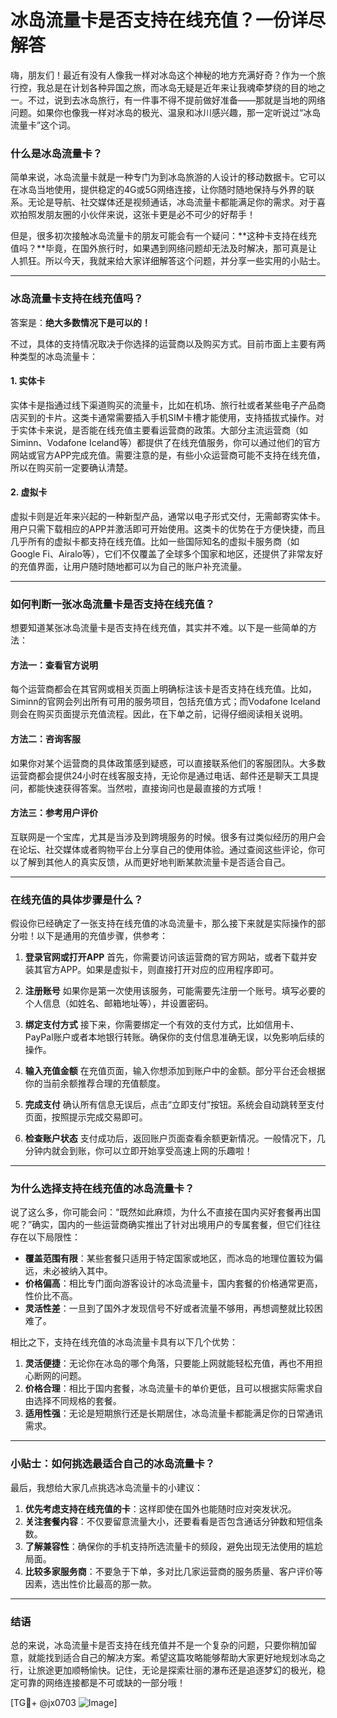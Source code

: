 # 冰岛流量卡是否支持在线充值？一份详尽解答

嗨，朋友们！最近有没有人像我一样对冰岛这个神秘的地方充满好奇？作为一个旅行控，我总是在计划各种异国之旅，而冰岛无疑是近年来让我魂牵梦绕的目的地之一。不过，说到去冰岛旅行，有一件事不得不提前做好准备——那就是当地的网络问题。如果你也像我一样对冰岛的极光、温泉和冰川感兴趣，那一定听说过“冰岛流量卡”这个词。

### 什么是冰岛流量卡？

简单来说，冰岛流量卡就是一种专门为到冰岛旅游的人设计的移动数据卡。它可以在冰岛当地使用，提供稳定的4G或5G网络连接，让你随时随地保持与外界的联系。无论是导航、社交媒体还是视频通话，冰岛流量卡都能满足你的需求。对于喜欢拍照发朋友圈的小伙伴来说，这张卡更是必不可少的好帮手！

但是，很多初次接触冰岛流量卡的朋友可能会有一个疑问：**这种卡支持在线充值吗？**毕竟，在国外旅行时，如果遇到网络问题却无法及时解决，那可真是让人抓狂。所以今天，我就来给大家详细解答这个问题，并分享一些实用的小贴士。

---

### 冰岛流量卡支持在线充值吗？

答案是：**绝大多数情况下是可以的！**

不过，具体的支持情况取决于你选择的运营商以及购买方式。目前市面上主要有两种类型的冰岛流量卡：

#### 1. **实体卡**
实体卡是指通过线下渠道购买的流量卡，比如在机场、旅行社或者某些电子产品商店买到的卡片。这类卡通常需要插入手机SIM卡槽才能使用，支持插拔式操作。对于实体卡来说，是否能在线充值主要看运营商的政策。大部分主流运营商（如Siminn、Vodafone Iceland等）都提供了在线充值服务，你可以通过他们的官方网站或官方APP完成充值。需要注意的是，有些小众运营商可能不支持在线充值，所以在购买前一定要确认清楚。

#### 2. **虚拟卡**
虚拟卡则是近年来兴起的一种新型产品，通常以电子形式交付，无需邮寄实体卡。用户只需下载相应的APP并激活即可开始使用。这类卡的优势在于方便快捷，而且几乎所有的虚拟卡都支持在线充值。比如一些国际知名的虚拟卡服务商（如Google Fi、Airalo等），它们不仅覆盖了全球多个国家和地区，还提供了非常友好的充值界面，让用户随时随地都可以为自己的账户补充流量。

---

### 如何判断一张冰岛流量卡是否支持在线充值？

想要知道某张冰岛流量卡是否支持在线充值，其实并不难。以下是一些简单的方法：

#### 方法一：查看官方说明
每个运营商都会在其官网或相关页面上明确标注该卡是否支持在线充值。比如，Siminn的官网会列出所有可用的服务项目，包括充值方式；而Vodafone Iceland则会在购买页面提示充值流程。因此，在下单之前，记得仔细阅读相关说明。

#### 方法二：咨询客服
如果你对某个运营商的具体政策感到疑惑，可以直接联系他们的客服团队。大多数运营商都会提供24小时在线客服支持，无论你是通过电话、邮件还是聊天工具提问，都能快速获得答案。当然啦，直接询问也是最直接的方式哦！

#### 方法三：参考用户评价
互联网是一个宝库，尤其是当涉及到跨境服务的时候。很多有过类似经历的用户会在论坛、社交媒体或者购物平台上分享自己的使用体验。通过查阅这些评论，你可以了解到其他人的真实反馈，从而更好地判断某款流量卡是否适合自己。

---

### 在线充值的具体步骤是什么？

假设你已经确定了一张支持在线充值的冰岛流量卡，那么接下来就是实际操作的部分啦！以下是通用的充值步骤，供参考：

1. **登录官网或打开APP**
   首先，你需要访问该运营商的官方网站，或者下载并安装其官方APP。如果是虚拟卡，则直接打开对应的应用程序即可。

2. **注册账号**
   如果你是第一次使用该服务，可能需要先注册一个账号。填写必要的个人信息（如姓名、邮箱地址等），并设置密码。

3. **绑定支付方式**
   接下来，你需要绑定一个有效的支付方式，比如信用卡、PayPal账户或者本地银行转账。确保你的支付信息准确无误，以免影响后续的操作。

4. **输入充值金额**
   在充值页面，输入你想添加到账户中的金额。部分平台还会根据你的当前余额推荐合理的充值额度。

5. **完成支付**
   确认所有信息无误后，点击“立即支付”按钮。系统会自动跳转至支付页面，按照提示完成交易即可。

6. **检查账户状态**
   支付成功后，返回账户页面查看余额更新情况。一般情况下，几分钟内就会到账，你可以立即开始享受高速上网的乐趣啦！

---

### 为什么选择支持在线充值的冰岛流量卡？

说了这么多，你可能会问：“既然如此麻烦，为什么不直接在国内买好套餐再出国呢？”确实，国内的一些运营商确实推出了针对出境用户的专属套餐，但它们往往存在以下局限性：

- **覆盖范围有限**：某些套餐只适用于特定国家或地区，而冰岛的地理位置较为偏远，未必被纳入其中。
- **价格偏高**：相比专门面向游客设计的冰岛流量卡，国内套餐的价格通常更高，性价比不高。
- **灵活性差**：一旦到了国外才发现信号不好或者流量不够用，再想调整就比较困难了。

相比之下，支持在线充值的冰岛流量卡具有以下几个优势：

1. **灵活便捷**：无论你在冰岛的哪个角落，只要能上网就能轻松充值，再也不用担心断网的问题。
2. **价格合理**：相比于国内套餐，冰岛流量卡的单价更低，且可以根据实际需求自由选择不同规格的套餐。
3. **适用性强**：无论是短期旅行还是长期居住，冰岛流量卡都能满足你的日常通讯需求。

---

### 小贴士：如何挑选最适合自己的冰岛流量卡？

最后，我想给大家几点挑选冰岛流量卡的小建议：

1. **优先考虑支持在线充值的卡**：这样即使在国外也能随时应对突发状况。
2. **关注套餐内容**：不仅要留意流量大小，还要看看是否包含通话分钟数和短信条数。
3. **了解兼容性**：确保你的手机支持所选流量卡的频段，避免出现无法使用的尴尬局面。
4. **比较多家服务商**：不要急于下单，多对比几家运营商的服务质量、客户评价等因素，选出性价比最高的那一款。

---

### 结语

总的来说，冰岛流量卡是否支持在线充值并不是一个复杂的问题，只要你稍加留意，就能找到适合自己的解决方案。希望这篇攻略能够帮助大家更好地规划冰岛之行，让旅途更加顺畅愉快。记住，无论是探索壮丽的瀑布还是追逐梦幻的极光，稳定可靠的网络连接都是不可或缺的一部分哦！

[TG💪+ @jx0703 ![Image](https://github.com/user-attachments/assets/dbca1d08-cadb-493c-b0ec-ad6f7a83f270)]